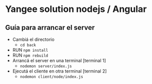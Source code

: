 #  Yangee solution nodejs / Angular

## Guía para arrancar el server

* Cambiá el directorio
  * ``` cd back ```
* RUN ```npm install```
* RUN ```npm rebuild```
* Arrancá el server en una terminal [terminal 1]
  * ```nodemon server/index.js```
* Ejecutá el cliente en otra terminal [terminal 2]
  * ``` nodemon client/node/index.js ```
